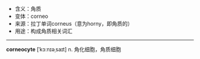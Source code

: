 - <span class="definition">含义：角质</span>
- <span class="definition">变体：corneo</span>
- <span class="definition">来源：拉丁单词corneus（意为horny，即角质的）</span>
- <span class="definition">用途：构成角质相关词汇</span>


---


<span class="vocabulary">**corneocyte**</span> [ˈkɔːnɪəˌsaɪt] n. 角化细胞，角质细胞
